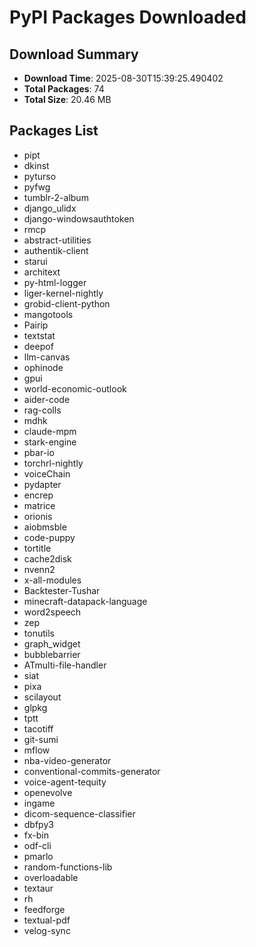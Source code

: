 # PyPI Packages Downloaded

## Download Summary
- **Download Time**: 2025-08-30T15:39:25.490402
- **Total Packages**: 74
- **Total Size**: 20.46 MB

## Packages List
- pipt
- dkinst
- pyturso
- pyfwg
- tumblr-2-album
- django_ulidx
- django-windowsauthtoken
- rmcp
- abstract-utilities
- authentik-client
- starui
- architext
- py-html-logger
- liger-kernel-nightly
- grobid-client-python
- mangotools
- Pairip
- textstat
- deepof
- llm-canvas
- ophinode
- gpui
- world-economic-outlook
- aider-code
- rag-colls
- mdhk
- claude-mpm
- stark-engine
- pbar-io
- torchrl-nightly
- voiceChain
- pydapter
- encrep
- matrice
- orionis
- aiobmsble
- code-puppy
- tortitle
- cache2disk
- nvenn2
- x-all-modules
- Backtester-Tushar
- minecraft-datapack-language
- word2speech
- zep
- tonutils
- graph_widget
- bubblebarrier
- ATmulti-file-handler
- siat
- pixa
- scilayout
- glpkg
- tptt
- tacotiff
- git-sumi
- mflow
- nba-video-generator
- conventional-commits-generator
- voice-agent-tequity
- openevolve
- ingame
- dicom-sequence-classifier
- dbfpy3
- fx-bin
- odf-cli
- pmarlo
- random-functions-lib
- overloadable
- textaur
- rh
- feedforge
- textual-pdf
- velog-sync
